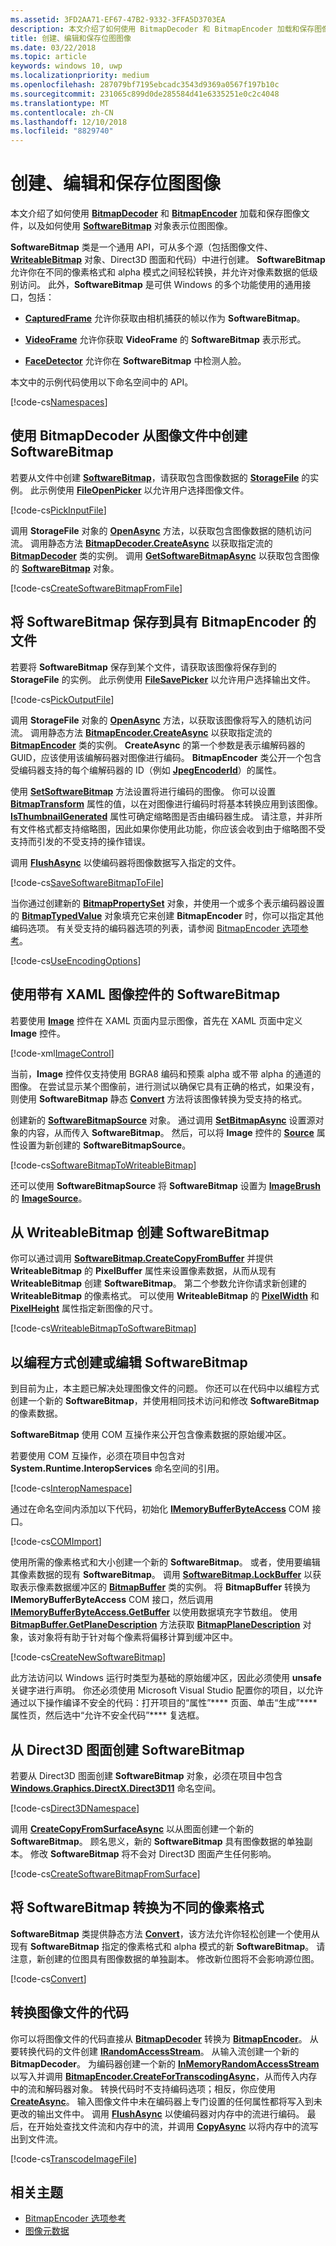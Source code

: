 ```yaml
---
ms.assetid: 3FD2AA71-EF67-47B2-9332-3FFA5D3703EA
description: 本文介绍了如何使用 BitmapDecoder 和 BitmapEncoder 加载和保存图像文件，以及如何使用 SoftwareBitmap 对象表示位图图像。
title: 创建、编辑和保存位图图像
ms.date: 03/22/2018
ms.topic: article
keywords: windows 10, uwp
ms.localizationpriority: medium
ms.openlocfilehash: 287079bf7195ebcadc3543d9369a0567f197b10c
ms.sourcegitcommit: 231065c899d0de285584d41e6335251e0c2c4048
ms.translationtype: MT
ms.contentlocale: zh-CN
ms.lasthandoff: 12/10/2018
ms.locfileid: "8829740"
---
```

# <a name="create-edit-and-save-bitmap-images"></a>创建、编辑和保存位图图像



本文介绍了如何使用 [**BitmapDecoder**](https://msdn.microsoft.com/library/windows/apps/br226176) 和 [**BitmapEncoder**](https://msdn.microsoft.com/library/windows/apps/br226206) 加载和保存图像文件，以及如何使用 [**SoftwareBitmap**](https://msdn.microsoft.com/library/windows/apps/dn887358) 对象表示位图图像。

**SoftwareBitmap** 类是一个通用 API，可从多个源（包括图像文件、[**WriteableBitmap**](https://msdn.microsoft.com/library/windows/apps/br243259) 对象、Direct3D 图面和代码）中进行创建。 **SoftwareBitmap** 允许你在不同的像素格式和 alpha 模式之间轻松转换，并允许对像素数据的低级别访问。 此外，**SoftwareBitmap** 是可供 Windows 的多个功能使用的通用接口，包括：

-   [**CapturedFrame**](https://msdn.microsoft.com/library/windows/apps/dn278725) 允许你获取由相机捕获的帧以作为 **SoftwareBitmap**。

-   [**VideoFrame**](https://msdn.microsoft.com/library/windows/apps/dn930917) 允许你获取 **VideoFrame** 的 **SoftwareBitmap** 表示形式。

-   [**FaceDetector**](https://msdn.microsoft.com/library/windows/apps/dn974129) 允许你在 **SoftwareBitmap** 中检测人脸。

本文中的示例代码使用以下命名空间中的 API。

[!code-cs[Namespaces](./code/ImagingWin10/cs/MainPage.xaml.cs#SnippetNamespaces)]

## <a name="create-a-softwarebitmap-from-an-image-file-with-bitmapdecoder"></a>使用 BitmapDecoder 从图像文件中创建 SoftwareBitmap

若要从文件中创建 [**SoftwareBitmap**](https://msdn.microsoft.com/library/windows/apps/dn887358)，请获取包含图像数据的 [**StorageFile**](https://msdn.microsoft.com/library/windows/apps/br227171) 的实例。 此示例使用 [**FileOpenPicker**](https://msdn.microsoft.com/library/windows/apps/br207847) 以允许用户选择图像文件。

[!code-cs[PickInputFile](./code/ImagingWin10/cs/MainPage.xaml.cs#SnippetPickInputFile)]

调用 **StorageFile** 对象的 [**OpenAsync**](https://msdn.microsoft.com/library/windows/apps/br227116) 方法，以获取包含图像数据的随机访问流。 调用静态方法 [**BitmapDecoder.CreateAsync**](https://msdn.microsoft.com/library/windows/apps/br226182) 以获取指定流的 [**BitmapDecoder**](https://msdn.microsoft.com/library/windows/apps/br226176) 类的实例。 调用 [**GetSoftwareBitmapAsync**](https://msdn.microsoft.com/library/windows/apps/dn887332) 以获取包含图像的 [**SoftwareBitmap**](https://msdn.microsoft.com/library/windows/apps/dn887358) 对象。

[!code-cs[CreateSoftwareBitmapFromFile](./code/ImagingWin10/cs/MainPage.xaml.cs#SnippetCreateSoftwareBitmapFromFile)]

## <a name="save-a-softwarebitmap-to-a-file-with-bitmapencoder"></a>将 SoftwareBitmap 保存到具有 BitmapEncoder 的文件

若要将 **SoftwareBitmap** 保存到某个文件，请获取该图像将保存到的 **StorageFile** 的实例。 此示例使用 [**FileSavePicker**](https://msdn.microsoft.com/library/windows/apps/br207871) 以允许用户选择输出文件。

[!code-cs[PickOutputFile](./code/ImagingWin10/cs/MainPage.xaml.cs#SnippetPickOutputFile)]

调用 **StorageFile** 对象的 [**OpenAsync**](https://msdn.microsoft.com/library/windows/apps/br227116) 方法，以获取该图像将写入的随机访问流。 调用静态方法 [**BitmapEncoder.CreateAsync**](https://msdn.microsoft.com/library/windows/apps/br226211) 以获取指定流的 [**BitmapEncoder**](https://msdn.microsoft.com/library/windows/apps/br226206) 类的实例。 **CreateAsync** 的第一个参数是表示编解码器的 GUID，应该使用该编解码器对图像进行编码。 **BitmapEncoder** 类公开一个包含受编码器支持的每个编解码器的 ID（例如 [**JpegEncoderId**](https://msdn.microsoft.com/library/windows/apps/br226226)）的属性。

使用 [**SetSoftwareBitmap**](https://msdn.microsoft.com/library/windows/apps/dn887337) 方法设置将进行编码的图像。 你可以设置 [**BitmapTransform**](https://msdn.microsoft.com/library/windows/apps/br226254) 属性的值，以在对图像进行编码时将基本转换应用到该图像。 [**IsThumbnailGenerated**](https://msdn.microsoft.com/library/windows/apps/br226225) 属性可确定缩略图是否由编码器生成。 请注意，并非所有文件格式都支持缩略图，因此如果你使用此功能，你应该会收到由于缩略图不受支持而引发的不受支持的操作错误。

调用 [**FlushAsync**](https://msdn.microsoft.com/library/windows/apps/br226216) 以使编码器将图像数据写入指定的文件。

[!code-cs[SaveSoftwareBitmapToFile](./code/ImagingWin10/cs/MainPage.xaml.cs#SnippetSaveSoftwareBitmapToFile)]

当你通过创建新的 [**BitmapPropertySet**](https://msdn.microsoft.com/library/windows/apps/hh974338) 对象，并使用一个或多个表示编码器设置的 [**BitmapTypedValue**](https://msdn.microsoft.com/library/windows/apps/hh700687) 对象填充它来创建 **BitmapEncoder** 时，你可以指定其他编码选项。 有关受支持的编码器选项的列表，请参阅 [BitmapEncoder 选项参考](bitmapencoder-options-reference.md)。

[!code-cs[UseEncodingOptions](./code/ImagingWin10/cs/MainPage.xaml.cs#SnippetUseEncodingOptions)]

## <a name="use-softwarebitmap-with-a-xaml-image-control"></a>使用带有 XAML 图像控件的 SoftwareBitmap

若要使用 [**Image**](https://msdn.microsoft.com/library/windows/apps/br242752) 控件在 XAML 页面内显示图像，首先在 XAML 页面中定义 **Image** 控件。

[!code-xml[ImageControl](./code/ImagingWin10/cs/MainPage.xaml#SnippetImageControl)]

当前，**Image** 控件仅支持使用 BGRA8 编码和预乘 alpha 或不带 alpha 的通道的图像。 在尝试显示某个图像前，进行测试以确保它具有正确的格式，如果没有，则使用 **SoftwareBitmap** 静态 [**Convert**](https://msdn.microsoft.com/library/windows/apps/dn887362) 方法将该图像转换为受支持的格式。

创建新的 [**SoftwareBitmapSource**](https://msdn.microsoft.com/library/windows/apps/dn997854) 对象。 通过调用 [**SetBitmapAsync**](https://msdn.microsoft.com/library/windows/apps/dn997856) 设置源对象的内容，从而传入 **SoftwareBitmap**。 然后，可以将 **Image** 控件的 [**Source**](https://msdn.microsoft.com/library/windows/apps/br242760) 属性设置为新创建的 **SoftwareBitmapSource**。

[!code-cs[SoftwareBitmapToWriteableBitmap](./code/ImagingWin10/cs/MainPage.xaml.cs#SnippetSoftwareBitmapToWriteableBitmap)]

还可以使用 **SoftwareBitmapSource** 将 **SoftwareBitmap** 设置为 [**ImageBrush**](https://msdn.microsoft.com/library/windows/apps/br210101) 的 [**ImageSource**](https://msdn.microsoft.com/library/windows/apps/br210105)。

## <a name="create-a-softwarebitmap-from-a-writeablebitmap"></a>从 WriteableBitmap 创建 SoftwareBitmap

你可以通过调用 [**SoftwareBitmap.CreateCopyFromBuffer**](https://msdn.microsoft.com/library/windows/apps/dn887370) 并提供 **WriteableBitmap** 的 **PixelBuffer** 属性来设置像素数据，从而从现有 **WriteableBitmap** 创建 **SoftwareBitmap**。 第二个参数允许你请求新创建的 **WriteableBitmap** 的像素格式。 可以使用 **WriteableBitmap** 的 [**PixelWidth**](https://msdn.microsoft.com/library/windows/apps/br243253) 和 [**PixelHeight**](https://msdn.microsoft.com/library/windows/apps/br243251) 属性指定新图像的尺寸。

[!code-cs[WriteableBitmapToSoftwareBitmap](./code/ImagingWin10/cs/MainPage.xaml.cs#SnippetWriteableBitmapToSoftwareBitmap)]

## <a name="create-or-edit-a-softwarebitmap-programmatically"></a>以编程方式创建或编辑 SoftwareBitmap

到目前为止，本主题已解决处理图像文件的问题。 你还可以在代码中以编程方式创建一个新的 **SoftwareBitmap**，并使用相同技术访问和修改 **SoftwareBitmap** 的像素数据。

**SoftwareBitmap** 使用 COM 互操作来公开包含像素数据的原始缓冲区。

若要使用 COM 互操作，必须在项目中包含对 **System.Runtime.InteropServices** 命名空间的引用。

[!code-cs[InteropNamespace](./code/ImagingWin10/cs/MainPage.xaml.cs#SnippetInteropNamespace)]

通过在命名空间内添加以下代码，初始化 [**IMemoryBufferByteAccess**](https://msdn.microsoft.com/library/windows/desktop/mt297505) COM 接口。

[!code-cs[COMImport](./code/ImagingWin10/cs/MainPage.xaml.cs#SnippetCOMImport)]

使用所需的像素格式和大小创建一个新的 **SoftwareBitmap**。 或者，使用要编辑其像素数据的现有 **SoftwareBitmap**。 调用 [**SoftwareBitmap.LockBuffer**](https://msdn.microsoft.com/library/windows/apps/dn887380) 以获取表示像素数据缓冲区的 [**BitmapBuffer**](https://msdn.microsoft.com/library/windows/apps/dn887325) 类的实例。 将 **BitmapBuffer** 转换为 **IMemoryBufferByteAccess** COM 接口，然后调用 [**IMemoryBufferByteAccess.GetBuffer**](https://msdn.microsoft.com/library/windows/desktop/mt297506) 以使用数据填充字节数组。 使用 [**BitmapBuffer.GetPlaneDescription**](https://msdn.microsoft.com/library/windows/apps/dn887330) 方法获取 [**BitmapPlaneDescription**](https://msdn.microsoft.com/library/windows/apps/dn887342) 对象，该对象将有助于针对每个像素将偏移计算到缓冲区中。

[!code-cs[CreateNewSoftwareBitmap](./code/ImagingWin10/cs/MainPage.xaml.cs#SnippetCreateNewSoftwareBitmap)]

此方法访问以 Windows 运行时类型为基础的原始缓冲区，因此必须使用 **unsafe** 关键字进行声明。 你还必须使用 Microsoft Visual Studio 配置你的项目，以允许通过以下操作编译不安全的代码：打开项目的“属性”**** 页面、单击“生成”**** 属性页，然后选中“允许不安全代码”**** 复选框。

## <a name="create-a-softwarebitmap-from-a-direct3d-surface"></a>从 Direct3D 图面创建 SoftwareBitmap

若要从 Direct3D 图面创建 **SoftwareBitmap** 对象，必须在项目中包含 [**Windows.Graphics.DirectX.Direct3D11**](https://msdn.microsoft.com/library/windows/apps/dn895104) 命名空间。

[!code-cs[Direct3DNamespace](./code/ImagingWin10/cs/MainPage.xaml.cs#SnippetDirect3DNamespace)]

调用 [**CreateCopyFromSurfaceAsync**](https://msdn.microsoft.com/library/windows/apps/dn887373) 以从图面创建一个新的 **SoftwareBitmap**。 顾名思义，新的 **SoftwareBitmap** 具有图像数据的单独副本。 修改 **SoftwareBitmap** 将不会对 Direct3D 图面产生任何影响。

[!code-cs[CreateSoftwareBitmapFromSurface](./code/ImagingWin10/cs/MainPage.xaml.cs#SnippetCreateSoftwareBitmapFromSurface)]

## <a name="convert-a-softwarebitmap-to-a-different-pixel-format"></a>将 SoftwareBitmap 转换为不同的像素格式

**SoftwareBitmap** 类提供静态方法 [**Convert**](https://msdn.microsoft.com/library/windows/apps/dn887362)，该方法允许你轻松创建一个使用从现有 **SoftwareBitmap** 指定的像素格式和 alpha 模式的新 **SoftwareBitmap**。 请注意，新创建的位图具有图像数据的单独副本。 修改新位图将不会影响源位图。

[!code-cs[Convert](./code/ImagingWin10/cs/MainPage.xaml.cs#SnippetConvert)]

## <a name="transcode-an-image-file"></a>转换图像文件的代码

你可以将图像文件的代码直接从 [**BitmapDecoder**](https://msdn.microsoft.com/library/windows/apps/br226176) 转换为 [**BitmapEncoder**](https://msdn.microsoft.com/library/windows/apps/br226206)。 从要转换代码的文件创建 [**IRandomAccessStream**](https://msdn.microsoft.com/library/windows/apps/br241731)。 从输入流创建一个新的 **BitmapDecoder**。 为编码器创建一个新的 [**InMemoryRandomAccessStream**](https://msdn.microsoft.com/library/windows/apps/br241720) 以写入并调用 [**BitmapEncoder.CreateForTranscodingAsync**](https://msdn.microsoft.com/library/windows/apps/br226214)，从而传入内存中的流和解码器对象。 转换代码时不支持编码选项；相反，你应使用 [**CreateAsync**](https://docs.microsoft.com/uwp/api/windows.graphics.imaging.bitmapencoder.createasync)。 输入图像文件中未在编码器上专门设置的任何属性都将写入到未更改的输出文件中。 调用 [**FlushAsync**](https://msdn.microsoft.com/library/windows/apps/br226216) 以使编码器对内存中的流进行编码。 最后，在开始处查找文件流和内存中的流，并调用 [**CopyAsync**](https://msdn.microsoft.com/library/windows/apps/hh701827) 以将内存中的流写出到文件流。

[!code-cs[TranscodeImageFile](./code/ImagingWin10/cs/MainPage.xaml.cs#SnippetTranscodeImageFile)]

## <a name="related-topics"></a>相关主题

* [BitmapEncoder 选项参考](bitmapencoder-options-reference.md)
* [图像元数据](image-metadata.md)
 

 




